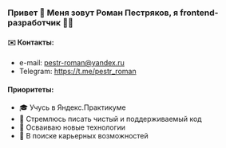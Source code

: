### Привет 👋 Меня зовут Роман Пестряков, я frontend-разработчик 👨‍💻
#### ✉️ Контакты:
- e-mail: pestr-roman@yandex.ru
- Telegram: https://t.me/pestr_roman
#### Приоритеты:
- 🎓 Учусь в Яндекс.Практикуме
- 💎 Стремлюсь писать чистый и поддерживаемый код
- 🚀 Осваиваю новые технологии
- 💼 В поиске карьерных возможностей
